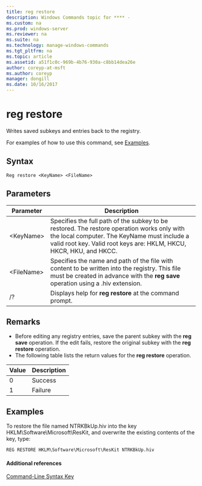 ```yaml
---
title: reg restore
description: Windows Commands topic for **** - 
ms.custom: na
ms.prod: windows-server
ms.reviewer: na
ms.suite: na
ms.technology: manage-windows-commands
ms.tgt_pltfrm: na
ms.topic: article
ms.assetid: a51f1c0c-969b-4b76-930a-c8bb14dea26e
author: coreyp-at-msft
ms.author: coreyp
manager: dongill
ms.date: 10/16/2017
---
```


# reg restore



Writes saved subkeys and entries back to the registry.

For examples of how to use this command, see [Examples](#BKMK_examples).

## Syntax

```
Reg restore <KeyName> <FileName>
```

## Parameters

|Parameter|Description|
|---------|-----------|
|\<KeyName>|Specifies the full path of the subkey to be restored. The restore operation works only with the local computer. The KeyName must include a valid root key. Valid root keys are: HKLM, HKCU, HKCR, HKU, and HKCC.|
|\<FileName>|Specifies the name and path of the file with content to be written into the registry. This file must be created in advance with the **reg save** operation using a .hiv extension.|
|/?|Displays help for **reg restore** at the command prompt.|

## Remarks

-   Before editing any registry entries, save the parent subkey with the **reg save** operation. If the edit fails, restore the original subkey with the **reg restore** operation.
-   The following table lists the return values for the **reg restore** operation.

|Value|Description|
|-----|-----------|
|0|Success|
|1|Failure|

## <a name=BKMK_examples></a>Examples

To restore the file named NTRKBkUp.hiv into the key HKLM\Software\Microsoft\ResKit, and overwrite the existing contents of the key, type:
```
REG RESTORE HKLM\Software\Microsoft\ResKit NTRKBkUp.hiv
```

#### Additional references

[Command-Line Syntax Key](command-line-syntax-key.md)